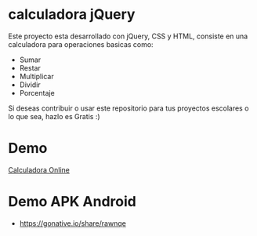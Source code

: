 # calculadora jQuery

Este proyecto esta desarrollado con jQuery, CSS y HTML, consiste  en una calculadora para operaciones basicas como:

* Sumar
* Restar
* Multiplicar
* Dividir
* Porcentaje

Si deseas contribuir o usar este repositorio para tus proyectos escolares o lo que sea, hazlo es Gratis :)

# Demo
<a href=" https://brayancorpse.github.io/calculadora-jQuery/">Calculadora Online</a> 

# Demo APK Android
* https://gonative.io/share/rawnqe
